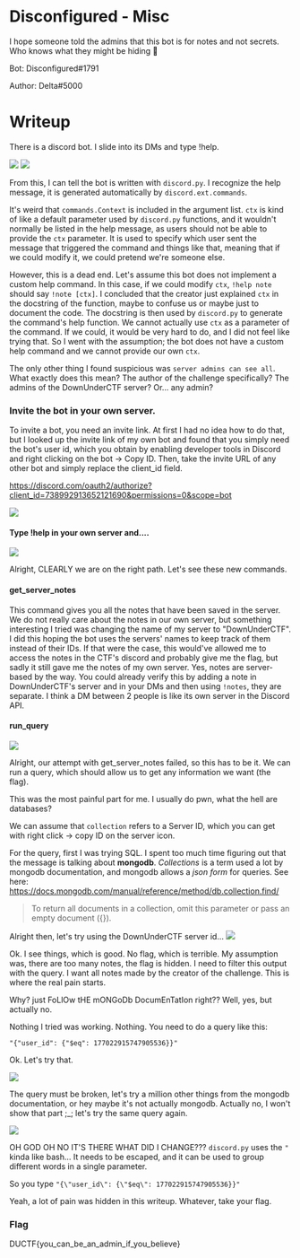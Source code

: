 # Disconfigured - Misc
I hope someone told the admins that this bot is for notes and not secrets. Who knows what they might be hiding 👀

Bot: Disconfigured#1791

Author: Delta#5000

# Writeup
There is a discord bot. I slide into its DMs and type !help.

![](/assets/downunder20_disconfigured/help1.png)
![](/assets/downunder20_disconfigured/help2.png)

From this, I can tell the bot is written with `discord.py`. I recognize the help message, it is generated automatically by `discord.ext.commands`.

It's weird that `commands.Context` is included in the argument list. `ctx` is kind of like a default parameter used by `discord.py` functions, and it wouldn't normally be listed in the help message, as users should not be able to provide the `ctx` parameter. It is used to specify which user sent the message that triggered the command and things like that, meaning that if we could modify it, we could pretend we're someone else.

However, this is a dead end. Let's assume this bot does not implement a custom help command. In this case, if we could modify `ctx`, `!help note` should say `!note [ctx]`. I concluded that the creator just explained `ctx` in the docstring of the function, maybe to confuse us or maybe just to document the code. The docstring is then used by `discord.py` to generate the command's help function. We cannot actually use `ctx` as a parameter of the command. If we could, it would be very hard to do, and I did not feel like trying that. So I went with the assumption; the bot does not have a custom help command and we cannot provide our own `ctx`.

The only other thing I found suspicious was `server admins can see all`. What exactly does this mean? The author of the challenge specifically? The admins of the DownUnderCTF server? Or... any admin?

### Invite the bot in your own server.
To invite a bot, you need an invite link. At first I had no idea how to do that, but I looked up the invite link of my own bot and found that you simply need the bot's user id, which you obtain by enabling developer tools in Discord and right clicking on the bot -> Copy ID.
Then, take the invite URL of any other bot and simply replace the client_id field.

https://discord.com/oauth2/authorize?client_id=738992913652121690&permissions=0&scope=bot

![](/assets/downunder20_disconfigured/invite.png)

#### Type !help in your own server and....
![](/assets/downunder20_disconfigured/admin.png)

Alright, CLEARLY we are on the right path. 
Let's see these new commands. 

#### get_server_notes
This command gives you all the notes that have been saved in the server. We do not really care about the notes in our own server, but something interesting I tried was changing the name of my server to "DownUnderCTF". I did this hoping the bot uses the servers' names to keep track of them instead of their IDs. If that were the case, this would've allowed me to access the notes in the CTF's discord and probably give me the flag, but sadly it still gave me the notes of my own server.
Yes, notes are server-based by the way. You could already verify this by adding a note in DownUnderCTF's server and in your DMs and then using `!notes`, they are separate. I think a DM between 2 people is like its own server in the Discord API.


#### run_query
![](/assets/downunder20_disconfigured/help3.png)

Alright, our attempt with get_server_notes failed, so this has to be it. We can run a query, which should allow us to get any information we want (the flag).

This was the most painful part for me. I usually do pwn, what the hell are databases? 

We can assume that `collection` refers to a Server ID, which you can get with right click -> copy ID on the server icon.

For the query, first I was trying SQL. I spent too much time figuring out that the message is talking about **mongodb**. *Collections* is a term used a lot by mongodb documentation, and mongodb allows a *json form* for queries. See here: https://docs.mongodb.com/manual/reference/method/db.collection.find/

> To return all documents in a collection, omit this parameter or pass an empty document ({}).

Alright then, let's try using the DownUnderCTF server id...
![](/assets/downunder20_disconfigured/query1.png)

Ok. I see things, which is good. No flag, which is terrible. My assumption was, there are too many notes, the flag is hidden. I need to filter this output with the query. I want all notes made by the creator of the challenge. This is where the real pain starts.

Why? just FoLlOw tHE mONGoDb DocumEnTatIon right?? Well, yes, but actually no.

Nothing I tried was working. Nothing. You need to do a query like this:
```
"{"user_id": {"$eq": 177022915747905536}}"
```

Ok. Let's try that.

![](/assets/downunder20_disconfigured/query2.png)

The query must be broken, let's try a million other things from the mongodb documentation, or hey maybe it's not actually mongodb.
Actually no, I won't show that part ;_; let's try the same query again.

![](/assets/downunder20_disconfigured/query3.png)

OH GOD OH NO IT'S THERE WHAT DID I CHANGE???
`discord.py` uses the `"` kinda like bash... It needs to be escaped, and it can be used to group different words in a single parameter. 

So you type `"{\"user_id\": {\"$eq\": 177022915747905536}}"`

Yeah, a lot of pain was hidden in this writeup. Whatever, take your flag.

### Flag
DUCTF{you_can_be_an_admin_if_you_believe}
